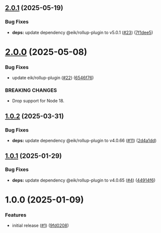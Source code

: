## [2.0.1](https://github.com/eik-lib/vite-plugin/compare/v2.0.0...v2.0.1) (2025-05-19)


### Bug Fixes

* **deps:** update dependency @eik/rollup-plugin to v5.0.1 ([#23](https://github.com/eik-lib/vite-plugin/issues/23)) ([7f1dee5](https://github.com/eik-lib/vite-plugin/commit/7f1dee5f2a5b5aa97e72714ebc838552db4807ab))

# [2.0.0](https://github.com/eik-lib/vite-plugin/compare/v1.0.2...v2.0.0) (2025-05-08)


### Bug Fixes

* update eik/rollup-plugin ([#22](https://github.com/eik-lib/vite-plugin/issues/22)) ([6546f76](https://github.com/eik-lib/vite-plugin/commit/6546f7614017159391638f60cf9b80c799a6195a))


### BREAKING CHANGES

* Drop support for Node 18.

## [1.0.2](https://github.com/eik-lib/vite-plugin/compare/v1.0.1...v1.0.2) (2025-03-31)


### Bug Fixes

* **deps:** update dependency @eik/rollup-plugin to v4.0.66 ([#11](https://github.com/eik-lib/vite-plugin/issues/11)) ([2d4a1dd](https://github.com/eik-lib/vite-plugin/commit/2d4a1dd4b87ea30be30e6a22af9a7f2b52a4c7e7))

## [1.0.1](https://github.com/eik-lib/vite-plugin/compare/v1.0.0...v1.0.1) (2025-01-29)


### Bug Fixes

* **deps:** update dependency @eik/rollup-plugin to v4.0.65 ([#4](https://github.com/eik-lib/vite-plugin/issues/4)) ([44914f6](https://github.com/eik-lib/vite-plugin/commit/44914f6ce7cfef6076ec8fbe0a228da57d4a95aa))

# 1.0.0 (2025-01-09)


### Features

* initial release ([#1](https://github.com/eik-lib/vite-plugin/issues/1)) ([9fd0208](https://github.com/eik-lib/vite-plugin/commit/9fd0208a030e5fb2c02472bda1965d5f1b365bce))
